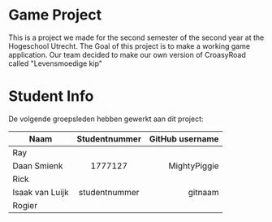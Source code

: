 # Game Project
This is a project we made for the second semester of the second year at the Hogeschool Utrecht. The Goal of this project is to make a working game application. 
Our team decided to make our own version of CroasyRoad called "Levensmoedige kip"

# Student Info

De volgende groepsleden hebben gewerkt aan dit project: 

Naam|Studentnummer|GitHub username|
| ------------- |:-------------:| ---------:|
|Ray |||
|Daan Smienk|1777127|MightyPiggie|
|Rick|||
|Isaak van Luijk|studentnummer|gitnaam|
|Rogier|||

